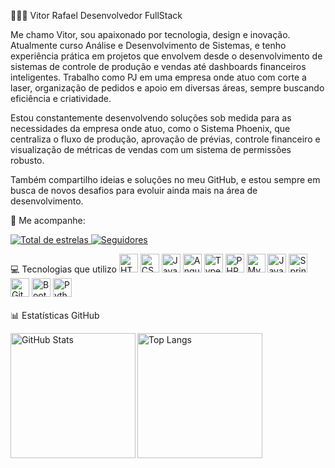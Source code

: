 👨🏻‍💻 Vitor Rafael
Desenvolvedor FullStack

Me chamo Vitor, sou apaixonado por tecnologia, design e inovação. Atualmente curso Análise e Desenvolvimento de Sistemas, e tenho experiência prática em projetos que envolvem desde o desenvolvimento de sistemas de controle de produção e vendas até dashboards financeiros inteligentes. Trabalho como PJ em uma empresa onde atuo com corte a laser, organização de pedidos e apoio em diversas áreas, sempre buscando eficiência e criatividade.

Estou constantemente desenvolvendo soluções sob medida para as necessidades da empresa onde atuo, como o Sistema Phoenix, que centraliza o fluxo de produção, aprovação de prévias, controle financeiro e visualização de métricas de vendas com um sistema de permissões robusto.

Também compartilho ideias e soluções no meu GitHub, e estou sempre em busca de novos desafios para evoluir ainda mais na área de desenvolvimento.

🔗 Me acompanhe:
<p align="left"> <!-- Atualize com seus links reais --> <a href="https://github.com/SEU_USUARIO?tab=repositories&sort=stargazers"> <img alt="Total de estrelas" title="Total de estrelas GitHub" src="https://custom-icon-badges.demolab.com/github/stars/SEU_USUARIO?color=55960c&style=for-the-badge&labelColor=488207&logo=star&label=estrelas" /> </a> <a href="https://github.com/SEU_USUARIO?tab=followers"> <img alt="Seguidores" title="Me siga no GitHub" src="https://custom-icon-badges.demolab.com/github/followers/SEU_USUARIO?color=236ad3&labelColor=1155ba&style=for-the-badge&logo=github&label=Seguidores&logoColor=white" /> </a> </p>
💻 Tecnologias que utilizo
<img alt="HTML" title="HTML" width="30px" src="https://cdn.jsdelivr.net/gh/devicons/devicon@latest/icons/html5/html5-original.svg"/> <img alt="CSS" title="CSS" width="30px" src="https://cdn.jsdelivr.net/gh/devicons/devicon@latest/icons/css3/css3-original.svg"/> <img alt="JavaScript" title="JavaScript" width="30px" src="https://cdn.jsdelivr.net/gh/devicons/devicon@latest/icons/javascript/javascript-original.svg"/> <img alt="Angular" title="Angular" width="30px" src="https://cdn.jsdelivr.net/gh/devicons/devicon@latest/icons/angularjs/angularjs-original.svg"/> <img alt="TypeScript" title="TypeScript" width="30px" src="https://cdn.jsdelivr.net/gh/devicons/devicon@latest/icons/typescript/typescript-original.svg"/> <img alt="PHP" title="PHP" width="30px" src="https://cdn.jsdelivr.net/gh/devicons/devicon@latest/icons/php/php-original.svg"/> <img alt="MySQL" title="MySQL" width="30px" src="https://cdn.jsdelivr.net/gh/devicons/devicon@latest/icons/mysql/mysql-original.svg"/> <img alt="Java" title="Java" width="30px" src="https://cdn.jsdelivr.net/gh/devicons/devicon@latest/icons/java/java-original.svg"/> <img alt="Spring" title="Spring Boot" width="30px" src="https://cdn.jsdelivr.net/gh/devicons/devicon@latest/icons/spring/spring-original.svg"/> <img alt="Git" title="Git" width="30px" src="https://cdn.jsdelivr.net/gh/devicons/devicon@latest/icons/git/git-original.svg"/> <img alt="Bootstrap" title="Bootstrap" width="30px" src="https://cdn.jsdelivr.net/gh/devicons/devicon@latest/icons/bootstrap/bootstrap-original.svg"/> <img alt="Python" title="Python" width="30px" src="https://cdn.jsdelivr.net/gh/devicons/devicon@latest/icons/python/python-original.svg"/> <br/> <br/>
📊 Estatísticas GitHub
<p> <img align="left" alt="GitHub Stats" height="200" src="https://github-readme-stats.vercel.app/api?username=SEU_USUARIO&show_icons=true&theme=tokyonight&include_all_commits=true&locale=pt-br" /> <img align="left" alt="Top Langs" height="200" src="https://github-readme-stats.vercel.app/api/top-langs/?username=SEU_USUARIO&theme=tokyonight&layout=compact&custom_title=Tecnologias&langs_count=9" /> </p>
